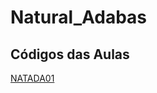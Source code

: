 # Natural_Adabas

## Códigos das Aulas

[NATADA01](https://github.com/LobatoCode/Natural_Adabas/blob/main/NATADA01.NSP)
